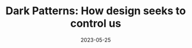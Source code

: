 ---
title: "Dark Patterns: How design seeks to control us"
published: Thu 25 May 23
date: 2023-05-25
year: "2022"
speaker: "Sally Woellner"
source: Youtube
duration: "10:06"
link: "https://www.youtube.com/watch?v=lJUW0iZzAaQ"
---